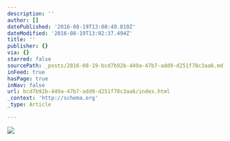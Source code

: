 ```yaml
---
description: ''
author: []
datePublished: '2016-08-19T13:08:49.810Z'
dateModified: '2016-08-19T13:02:37.494Z'
title: ''
publisher: {}
via: {}
starred: false
sourcePath: _posts/2016-08-19-bcd7b92b-449a-47b7-add9-d251f78c3aa6.md
inFeed: true
hasPage: true
inNav: false
url: bcd7b92b-449a-47b7-add9-d251f78c3aa6/index.html
_context: 'http://schema.org'
_type: Article

---
```

![](https://the-grid-user-content.s3-us-west-2.amazonaws.com/6a01da10-d4f5-47ac-8ef1-dab5fedff7de.png)